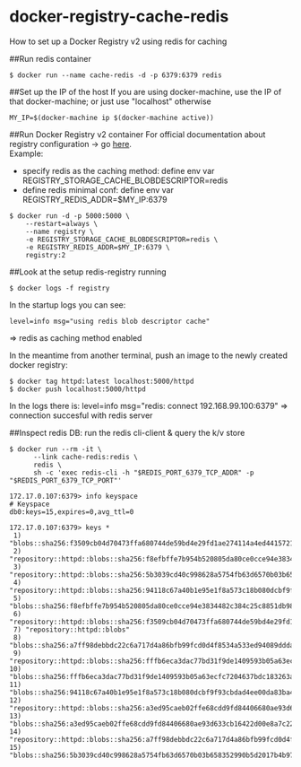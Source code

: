 # docker-registry-cache-redis
How to set up a Docker Registry v2 using redis for caching

##Run redis container
````
$ docker run --name cache-redis -d -p 6379:6379 redis
````

##Set up the IP of the host
If you are using docker-machine, use the IP of that docker-machine; or just use "localhost" otherwise
````
MY_IP=$(docker-machine ip $(docker-machine active))
````
##Run Docker Registry v2 container
For official documentation about registry configuration -> go [here](https://docs.docker.com/registry/configuration/).
<br>Example:
* specify redis as the caching method:  define env var REGISTRY_STORAGE_CACHE_BLOBDESCRIPTOR=redis
* define redis minimal conf: define env var REGISTRY_REDIS_ADDR=$MY_IP:6379
````
$ docker run -d -p 5000:5000 \
	--restart=always \
	--name registry \
	-e REGISTRY_STORAGE_CACHE_BLOBDESCRIPTOR=redis \
	-e REGISTRY_REDIS_ADDR=$MY_IP:6379 \
	registry:2
````  	
##Look at the setup redis-registry running
````
$ docker logs -f registry
````
In the startup logs you can see: 
````
level=info msg="using redis blob descriptor cache"
````
=> redis as caching method enabled

In the meantime from another terminal, push an image to the newly created docker registry:
````
$ docker tag httpd:latest localhost:5000/httpd
$ docker push localhost:5000/httpd
````
In the logs there is: level=info msg="redis: connect 192.168.99.100:6379" => connection succesful with redis server

##Inspect redis DB: run the redis cli-client & query the k/v store
````
$ docker run --rm -it \
	  --link cache-redis:redis \
	  redis \
	  sh -c 'exec redis-cli -h "$REDIS_PORT_6379_TCP_ADDR" -p "$REDIS_PORT_6379_TCP_PORT"'
	
172.17.0.107:6379> info keyspace
# Keyspace
db0:keys=15,expires=0,avg_ttl=0

172.17.0.107:6379> keys *
 1) "blobs::sha256:f3509cb04d70473ffa680744de59bd4e29fd1ae274114a4ed4415721c0e714d6"
 2) "repository::httpd::blobs::sha256:f8efbffe7b954b520805da80ce0cce94e3834482c384c25c8851db98696e7f70"
 3) "repository::httpd::blobs::sha256:5b3039cd40c998628a5754fb63d6570b03b658352990b5d2017b4b97db2455dd"
 4) "repository::httpd::blobs::sha256:94118c67a40b1e95e1f8a573c18b080dcbf9f93cbdad4ee00da83ba44122727c"
 5) "blobs::sha256:f8efbffe7b954b520805da80ce0cce94e3834482c384c25c8851db98696e7f70"
 6) "repository::httpd::blobs::sha256:f3509cb04d70473ffa680744de59bd4e29fd1ae274114a4ed4415721c0e714d6"
 7) "repository::httpd::blobs"
 8) "blobs::sha256:a7ff98debbdc22c6a717d4a86bfb99fcd0d4f8534a533ed94089dddaf5c4a94a"
 9) "repository::httpd::blobs::sha256:fffb6eca3dac77bd31f9de1409593b05a63ecfc7204637bdc183263a8379f38e"
10) "blobs::sha256:fffb6eca3dac77bd31f9de1409593b05a63ecfc7204637bdc183263a8379f38e"
11) "blobs::sha256:94118c67a40b1e95e1f8a573c18b080dcbf9f93cbdad4ee00da83ba44122727c"
12) "repository::httpd::blobs::sha256:a3ed95caeb02ffe68cdd9fd84406680ae93d633cb16422d00e8a7c22955b46d4"
13) "blobs::sha256:a3ed95caeb02ffe68cdd9fd84406680ae93d633cb16422d00e8a7c22955b46d4"
14) "repository::httpd::blobs::sha256:a7ff98debbdc22c6a717d4a86bfb99fcd0d4f8534a533ed94089dddaf5c4a94a"
15) "blobs::sha256:5b3039cd40c998628a5754fb63d6570b03b658352990b5d2017b4b97db2455dd"
````
